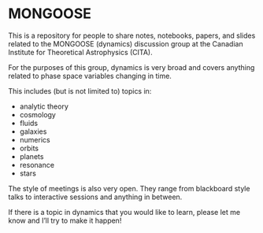 # MONGOOSE

This is a repository for people to share notes, notebooks, papers, and slides related to the MONGOOSE (dynamics) discussion group at the Canadian Institute for Theoretical Astrophysics (CITA).

For the purposes of this group, dynamics is very broad and covers anything related to phase space variables changing in time.

This includes (but is not limited to) topics in:

- analytic theory
- cosmology
- fluids
- galaxies
- numerics
- orbits
- planets
- resonance
- stars

The style of meetings is also very open. They range from blackboard style talks to interactive sessions and anything in between.

If there is a topic in dynamics that you would like to learn, please let me know and I’ll try to make it happen!
